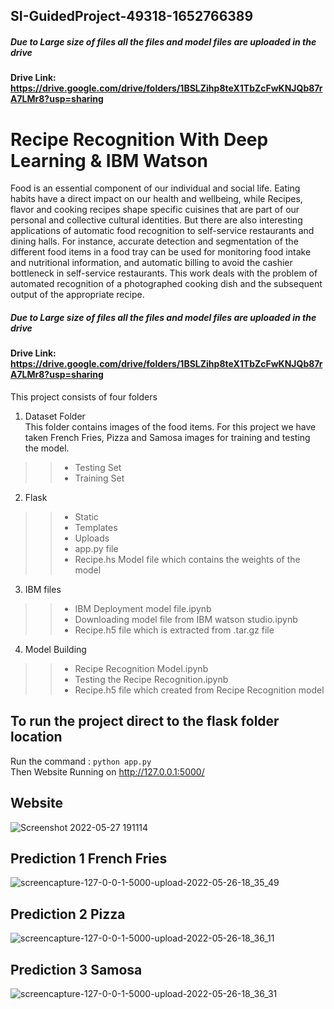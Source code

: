 ## SI-GuidedProject-49318-1652766389
##### Due to Large size of files all the files and model files are uploaded in the drive
#### Drive Link: https://drive.google.com/drive/folders/1BSLZihp8teX1TbZcFwKNJQb87rA7LMr8?usp=sharing 
# Recipe Recognition With Deep Learning  &amp; IBM Watson
Food is an essential component of our individual and social life. Eating habits have a direct impact on our health and wellbeing, while Recipes, flavor and cooking recipes shape specific cuisines that are part of our personal and collective cultural identities. But there are also interesting applications of automatic food recognition to self-service restaurants and dining halls. For instance, accurate detection and segmentation of the different food items in a food tray can be used for monitoring food intake and nutritional information, and automatic billing to avoid the cashier bottleneck in self-service restaurants. This work deals with the problem of automated recognition of a photographed cooking dish and the subsequent output of the appropriate recipe.

##### Due to Large size of files all the files and model files are uploaded in the drive
#### Drive Link: https://drive.google.com/drive/folders/1BSLZihp8teX1TbZcFwKNJQb87rA7LMr8?usp=sharing 

This project consists of four folders
1. Dataset Folder <br />
    This folder contains images of the food items. For this project we have taken French Fries, Pizza and Samosa images for training and testing the model. 
>>  - Testing Set
>>  - Training Set
2. Flask <br />
>>  - Static
>>  - Templates
>>  - Uploads
>>  - app.py file
>>  - Recipe.hs Model file which contains the weights of the model
3. IBM files <br />
>>  - IBM Deployment model file.ipynb
>>  - Downloading model file from IBM watson studio.ipynb
>>  - Recipe.h5 file which is extracted from .tar.gz file
4. Model Building <br />
>>  - Recipe Recognition Model.ipynb
>>  - Testing the Recipe Recognition.ipynb
>>  - Recipe.h5 file which created from Recipe Recognition model

## To run the project direct to the flask folder location 
Run the command : ` python app.py ` <br />
Then Website Running on http://127.0.0.1:5000/

## Website
![Screenshot 2022-05-27 191114](https://user-images.githubusercontent.com/87355988/170710916-44c83582-fabf-4c1d-9d78-cfdc710b09bb.png)

## Prediction 1 French Fries
![screencapture-127-0-0-1-5000-upload-2022-05-26-18_35_49](https://user-images.githubusercontent.com/87355988/170709264-32d05441-8796-4042-b035-bab41da32534.png)

## Prediction 2 Pizza
![screencapture-127-0-0-1-5000-upload-2022-05-26-18_36_11](https://user-images.githubusercontent.com/87355988/170709355-2f980f7b-e46d-426b-91cc-d2e6c00e12bf.png)

## Prediction 3 Samosa
![screencapture-127-0-0-1-5000-upload-2022-05-26-18_36_31](https://user-images.githubusercontent.com/87355988/170709435-b09019e8-d576-4bed-a1df-41db05dd6e89.png)

